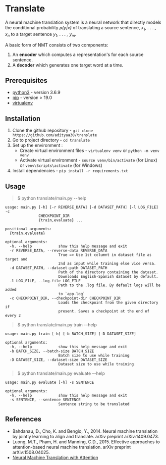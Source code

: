 # Translate

A neural machine translation system is a neural network that directly models the conditional probability *p(y|x)* of translating a source sentence, *x<sub>1</sub>, . . . , x<sub>n</sub>* to a target sentence *y<sub>1</sub>, . . . , y<sub>m</sub>*.

A basic form of NMT consists of two components:

1. An **encoder** which computes a representation's for each source sentence.
2. A **decoder** which generates one target word at a time.

## Prerequisites

- [python3](https://www.python.org/downloads/release/python-369/) - version 3.6.9
- [pip](https://pip.pypa.io/en/stable/installing/) - version > 19.0
- [virtualenv](https://virtualenv.pypa.io/en/stable/installation/)

## Installation

1. Clone the github repository - `git clone https://github.com/adityaa30/translate`
2. Go to project directory - `cd translate`
3. Set up the environment :
    - Create virtual environment files - `virtualenv venv` or `python -m venv venv`
    - Activate virtual environment - `source venv/bin/activate` (for Linux) or `venv\Scripts\activate` (for Windows)
4. Install dependencies - `pip install -r requirements.txt`

## Usage

> $ python translate/main.py --help
```
usage: main.py [-h] [-r REVERSE_DATA] [-d DATASET_PATH] [-l LOG_FILE] -c
               CHECKPOINT_DIR
               {train,evaluate} ...

positional arguments:
  {train,evaluate}

optional arguments:
  -h, --help            show this help message and exit
  -r REVERSE_DATA, --reverse-data REVERSE_DATA
                        True => Use 1st columnt in dataset file as target and
                        2nd as input while training else vice versa.
  -d DATASET_PATH, --dataset-path DATASET_PATH
                        Path of the directory containing the dataset.
                        Downloads English-Spanish dataset by default.
  -l LOG_FILE, --log-file LOG_FILE
                        Path to the .log file. By default logs will be added
                        to `app.log`
  -c CHECKPOINT_DIR, --checkpoint-dir CHECKPOINT_DIR
                        Loads the checkpoint from the given directory if
                        present. Saves a checkpoint at the end of every 2
```

> $ python translate/main.py train --help
```
usage: main.py train [-h] [-b BATCH_SIZE] [-D DATASET_SIZE]

optional arguments:
  -h, --help            show this help message and exit
  -b BATCH_SIZE, --batch-size BATCH_SIZE
                        Batch size to use while training
  -D DATASET_SIZE, --dataset-size DATASET_SIZE
                        Dataset size to use while training
```

> $ python translate/main.py evaluate --help
```
usage: main.py evaluate [-h] -s SENTENCE

optional arguments:
  -h, --help            show this help message and exit
  -s SENTENCE, --sentence SENTENCE
                        Sentence string to be translated
```

## References

- Bahdanau, D., Cho, K. and Bengio, Y., 2014. Neural machine translation by jointly learning to align and translate. arXiv preprint arXiv:1409.0473.
- Luong, M.T., Pham, H. and Manning, C.D., 2015. Effective approaches to attention-based neural machine translation. arXiv preprint arXiv:1508.04025.
- [Neural Machine Translation with Attention](https://www.tensorflow.org/beta/tutorials/text/nmt_with_attention)
